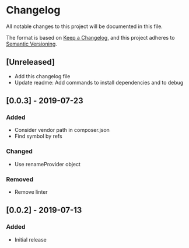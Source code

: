 # Changelog
All notable changes to this project will be documented in this file.

The format is based on [Keep a Changelog](https://keepachangelog.com/en/1.0.0/),
and this project adheres to [Semantic Versioning](https://semver.org/spec/v2.0.0.html).

## [Unreleased]
- Add this changelog file
- Update readme: Add commands to install dependencies and to debug

## [0.0.3] - 2019-07-23
### Added
- Consider vendor path in composer.json
- Find symbol by refs

### Changed
- Use renameProvider object

### Removed
- Remove linter

## [0.0.2] - 2019-07-13
### Added
- Initial release

